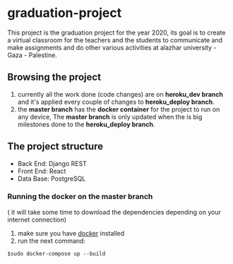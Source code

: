 
# graduation-project

This project is the graduation project for the year 2020, its goal is to create a virtual classroom for the teachers and the students to communicate and make assignments and do other various  activities at alazhar university - Gaza - Palestine.

## Browsing the project
1. currently all the work done (code changes) are on **heroku_dev branch** and it's applied every couple of changes to **heroku_deploy branch**.
2. the **master branch** has the **docker container** for the project to run on any device, The **master branch** is only updated when the is big milestones done to the **heroku_deploy branch**.

## The project structure
- Back End: Django REST
- Front End: React
- Data Base: PostgreSQL

### Running the docker on the master branch
( it will take some time to download the dependencies depending on your internet connection)
1. make sure you have [docker](https://www.docker.com/) installed
2. run the next command:
```
$sudo docker-compose up --build
```
